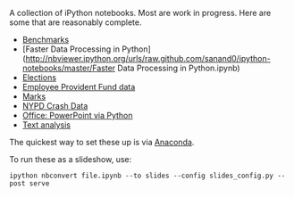 A collection of iPython notebooks. Most are work in progress. Here are some that are reasonably complete.

- [Benchmarks](http://nbviewer.ipython.org/urls/raw.github.com/sanand0/ipython-notebooks/master/Benchmarks.ipynb)
- [Faster Data Processing in Python](http://nbviewer.ipython.org/urls/raw.github.com/sanand0/ipython-notebooks/master/Faster Data Processing in Python.ipynb)
- [Elections](http://nbviewer.ipython.org/urls/raw.github.com/sanand0/ipython-notebooks/master/Elections.ipynb)
- [Employee Provident Fund data](http://nbviewer.ipython.org/urls/raw.github.com/sanand0/ipython-notebooks/master/EPF.ipynb)
- [Marks](http://nbviewer.ipython.org/urls/raw.github.com/sanand0/ipython-notebooks/master/Marks.ipynb)
- [NYPD Crash Data](http://nbviewer.ipython.org/urls/raw.github.com/sanand0/ipython-notebooks/master/NYPD-Crash.ipynb)
- [Office: PowerPoint via Python](http://nbviewer.ipython.org/urls/raw.github.com/sanand0/ipython-notebooks/master/Office.ipynb)
- [Text analysis](http://nbviewer.ipython.org/urls/raw.github.com/sanand0/ipython-notebooks/master/Text-analysis.ipynb)

The quickest way to set these up is via [Anaconda](http://continuum.io/downloads.html).

To run these as a slideshow, use:

    ipython nbconvert file.ipynb --to slides --config slides_config.py --post serve
